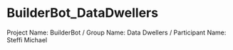 # BuilderBot_DataDwellers
Project Name: BuilderBot / Group Name: Data Dwellers / Participant Name: Steffi Michael
